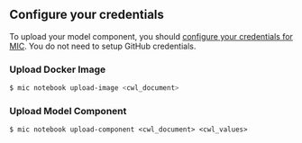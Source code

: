 ## Configure your credentials

To upload your model component, you should [configure your credentials for MIC](../commands/configure.md). You do not need to setup GitHub credentials.

### Upload Docker Image

```bash
$ mic notebook upload-image <cwl_document>
```

### Upload Model Component

```
$ mic notebook upload-component <cwl_document> <cwl_values>
```

